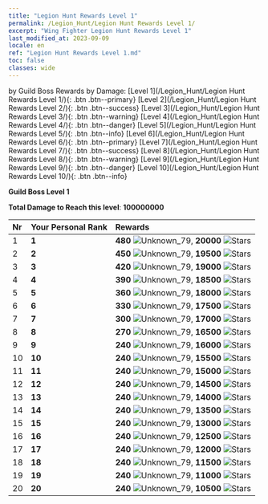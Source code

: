 ```yaml
---
title: "Legion Hunt Rewards Level 1"
permalink: /Legion_Hunt/Legion Hunt Rewards Level 1/
excerpt: "Wing Fighter Legion Hunt Rewards Level 1"
last_modified_at: 2023-09-09
locale: en
ref: "Legion Hunt Rewards Level 1.md"
toc: false
classes: wide
---
```


  by Guild Boss Rewards by Damage:   [Level 1](/Legion_Hunt/Legion Hunt Rewards Level 1/){: .btn .btn--primary}   [Level 2](/Legion_Hunt/Legion Hunt Rewards Level 2/){: .btn .btn--success}   [Level 3](/Legion_Hunt/Legion Hunt Rewards Level 3/){: .btn .btn--warning}   [Level 4](/Legion_Hunt/Legion Hunt Rewards Level 4/){: .btn .btn--danger}   [Level 5](/Legion_Hunt/Legion Hunt Rewards Level 5/){: .btn .btn--info}   [Level 6](/Legion_Hunt/Legion Hunt Rewards Level 6/){: .btn .btn--primary}   [Level 7](/Legion_Hunt/Legion Hunt Rewards Level 7/){: .btn .btn--success}   [Level 8](/Legion_Hunt/Legion Hunt Rewards Level 8/){: .btn .btn--warning}   [Level 9](/Legion_Hunt/Legion Hunt Rewards Level 9/){: .btn .btn--danger}   [Level 10](/Legion_Hunt/Legion Hunt Rewards Level 10/){: .btn .btn--info} 



  **Guild Boss Level 1**

 **Total Damage to Reach this level**: **100000000**

  |  Nr | Your Personal Rank | Rewards |
  |:----|:-------------------|:-------------|
 | 1 | **1** | **480** ![Unknown_79](/images/item/jt_jd_img25_p.png),  **20000** ![Stars](/images/item/Stars_p.png) |
 | 2 | **2** | **450** ![Unknown_79](/images/item/jt_jd_img25_p.png),  **19500** ![Stars](/images/item/Stars_p.png) |
 | 3 | **3** | **420** ![Unknown_79](/images/item/jt_jd_img25_p.png),  **19000** ![Stars](/images/item/Stars_p.png) |
 | 4 | **4** | **390** ![Unknown_79](/images/item/jt_jd_img25_p.png),  **18500** ![Stars](/images/item/Stars_p.png) |
 | 5 | **5** | **360** ![Unknown_79](/images/item/jt_jd_img25_p.png),  **18000** ![Stars](/images/item/Stars_p.png) |
 | 6 | **6** | **330** ![Unknown_79](/images/item/jt_jd_img25_p.png),  **17500** ![Stars](/images/item/Stars_p.png) |
 | 7 | **7** | **300** ![Unknown_79](/images/item/jt_jd_img25_p.png),  **17000** ![Stars](/images/item/Stars_p.png) |
 | 8 | **8** | **270** ![Unknown_79](/images/item/jt_jd_img25_p.png),  **16500** ![Stars](/images/item/Stars_p.png) |
 | 9 | **9** | **240** ![Unknown_79](/images/item/jt_jd_img25_p.png),  **16000** ![Stars](/images/item/Stars_p.png) |
 | 10 | **10** | **240** ![Unknown_79](/images/item/jt_jd_img25_p.png),  **15500** ![Stars](/images/item/Stars_p.png) |
 | 11 | **11** | **240** ![Unknown_79](/images/item/jt_jd_img25_p.png),  **15000** ![Stars](/images/item/Stars_p.png) |
 | 12 | **12** | **240** ![Unknown_79](/images/item/jt_jd_img25_p.png),  **14500** ![Stars](/images/item/Stars_p.png) |
 | 13 | **13** | **240** ![Unknown_79](/images/item/jt_jd_img25_p.png),  **14000** ![Stars](/images/item/Stars_p.png) |
 | 14 | **14** | **240** ![Unknown_79](/images/item/jt_jd_img25_p.png),  **13500** ![Stars](/images/item/Stars_p.png) |
 | 15 | **15** | **240** ![Unknown_79](/images/item/jt_jd_img25_p.png),  **13000** ![Stars](/images/item/Stars_p.png) |
 | 16 | **16** | **240** ![Unknown_79](/images/item/jt_jd_img25_p.png),  **12500** ![Stars](/images/item/Stars_p.png) |
 | 17 | **17** | **240** ![Unknown_79](/images/item/jt_jd_img25_p.png),  **12000** ![Stars](/images/item/Stars_p.png) |
 | 18 | **18** | **240** ![Unknown_79](/images/item/jt_jd_img25_p.png),  **11500** ![Stars](/images/item/Stars_p.png) |
 | 19 | **19** | **240** ![Unknown_79](/images/item/jt_jd_img25_p.png),  **11000** ![Stars](/images/item/Stars_p.png) |
 | 20 | **20** | **240** ![Unknown_79](/images/item/jt_jd_img25_p.png),  **10500** ![Stars](/images/item/Stars_p.png) |
